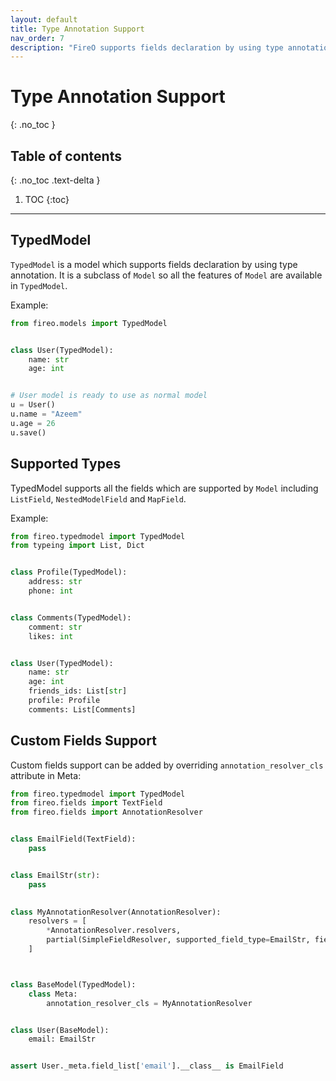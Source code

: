 ```yaml
---
layout: default
title: Type Annotation Support
nav_order: 7
description: "FireO supports fields declaration by using type annotation (v2.0.0)"
---
```


# Type Annotation Support

{: .no_toc }

## Table of contents

{: .no_toc .text-delta }

1. TOC
   {:toc}

---

## TypedModel

`TypedModel` is a model which supports fields declaration by using type annotation.
It is a subclass of `Model` so all the features of `Model` are available in `TypedModel`.

Example:

```python
from fireo.models import TypedModel


class User(TypedModel):
    name: str
    age: int


# User model is ready to use as normal model
u = User()
u.name = "Azeem"
u.age = 26
u.save()
```

## Supported Types

TypedModel supports all the fields which are supported by `Model` including `ListField`, `NestedModelField`
and `MapField`.

Example:

```python
from fireo.typedmodel import TypedModel
from typeing import List, Dict


class Profile(TypedModel):
    address: str
    phone: int


class Comments(TypedModel):
    comment: str
    likes: int


class User(TypedModel):
    name: str
    age: int
    friends_ids: List[str]
    profile: Profile
    comments: List[Comments]
```

## Custom Fields Support

Custom fields support can be added by overriding `annotation_resolver_cls` attribute in Meta:

```python
from fireo.typedmodel import TypedModel
from fireo.fields import TextField
from fireo.fields import AnnotationResolver


class EmailField(TextField):
    pass


class EmailStr(str):
    pass
    

class MyAnnotationResolver(AnnotationResolver):
    resolvers = [
        *AnnotationResolver.resolvers, 
        partial(SimpleFieldResolver, supported_field_type=EmailStr, field_class=EmailField),
    ]



class BaseModel(TypedModel):
    class Meta:
        annotation_resolver_cls = MyAnnotationResolver


class User(BaseModel):
    email: EmailStr


assert User._meta.field_list['email'].__class__ is EmailField
```